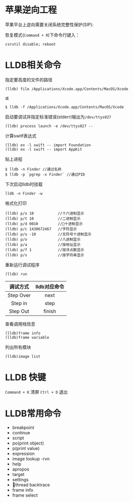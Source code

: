 # 苹果逆向工程

苹果平台上逆向需要关闭系统完整性保护(SIP):

恢复模式(`Command + R`)下命令行键入：

```
csrutil disable; reboot
```

# LLDB相关命令

指定要高度的文件的路径

```
(lldb) file /Applications/Xcode.app/Contents/MacOS/Xcode

或

$ lldb -f /Applications/Xcode.app/Contents/MacOS/Xcode
```


启动要调试并指定标准错误(stderr)输出为`/dev/ttys027`

```
(lldb) process launch -e /dev/ttys027 -- 
```

计算switf表达式

```
(lldb) ex -l swift -- import Foundation 
(lldb) ex -l swift -- import AppKit
```

贴上进程

```
$ lldb -n Finder //通过名称
$ lldb -p `pgrep -x Finder` //通过PID
```

下次启动lldb时挂载

```
lldb -n Finder -w
```


格式化打印

```
(lldb) p/x 10           //十六进制显示
(lldb) p/t 10           //二进制显示 
(lldb) p/d 0010         //十进制显示
(lldb) p/c 1430672467   //字符显示
(lldb) p/u -10          //无符号十进制显示
(lldb) p/o              //八进制显示
(lldb) p/a              //按地址显示
(lldb) p/f 1            //按浮点数显示 
(lldb) p/s              //按字符串显示
```

重新运行调试程序 

```
(lldb) run 
```

|调试方式|lldb对应命令|
|:---:|:---:|
|Step Over | next   |
|Step in   |  step  |
|Step Out  | finish |

查看调用栈信息

```
(lldb)frame info
(lldb)frame variable
```


列出所有模块

```
(lldb)image list
```

 

# LLDB 快键

`Command + K` 清屏
`Ctrl + D` 退出


# LLDB常用命令

- breakpoint
- continue
- script
- po(print object)
- p(print value)
- expression
- image lookup -rvn 
- help 
- apropos
- target
- settings
- thread backtrace
- frame info
- frame select


